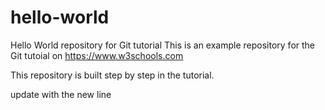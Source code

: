 # hello-world
Hello World repository for Git tutorial
This is an example repository for the Git tutoial on https://www.w3schools.com

This repository is built step by step in the tutorial.

update with the new line